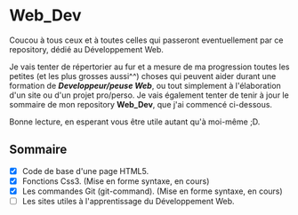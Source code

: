 # Web_Dev

Coucou à tous ceux et à toutes celles qui passeront eventuellement par ce repository, 
dédié au Développement Web.

Je vais tenter de répertorier au fur et a mesure de ma progression toutes les petites (et les plus grosses aussi^^) choses qui peuvent aider durant une formation de **_Developpeur/peuse Web_**, ou tout simplement à l'élaboration d'un site ou d'un projet pro/perso.
Je vais également tenter de tenir à jour le sommaire de mon repository **Web_Dev**, que j'ai commencé ci-dessous.

Bonne lecture, en esperant vous être utile autant qu'à moi-même ;D.


## Sommaire

- [x] Code de base d'une page HTML5. 
- [x] Fonctions Css3. (Mise en forme syntaxe, en cours)
- [x] Les commandes Git (git-command). (Mise en forme syntaxe, en cours)
- [ ] Les sites utiles à l'apprentissage du Développement Web.
